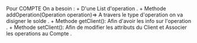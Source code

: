 
Pour COMPTE  On a  besoin :
    + D'une List d'operation .
    + Methode addOperation(Operation operation)=> A travers le type d'operation on va disigner le solde .
    + Methode getClient(): Afin d'avoir les info sur  l'operation .
    + Methode setClient(): Afin de modifier les attributs du Client  et Associer les operations au Compte .
